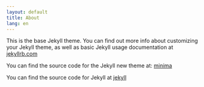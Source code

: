 ```yaml
---
layout: default
title: About
lang: en
---
```


This is the base Jekyll theme. You can find out more info about customizing your Jekyll theme, as well as basic Jekyll usage documentation at [jekyllrb.com](http://jekyllrb.com/)

You can find the source code for the Jekyll new theme at:
[minima](https://github.com/jekyll/minima)

You can find the source code for Jekyll at
[jekyll](https://github.com/jekyll/jekyll)
